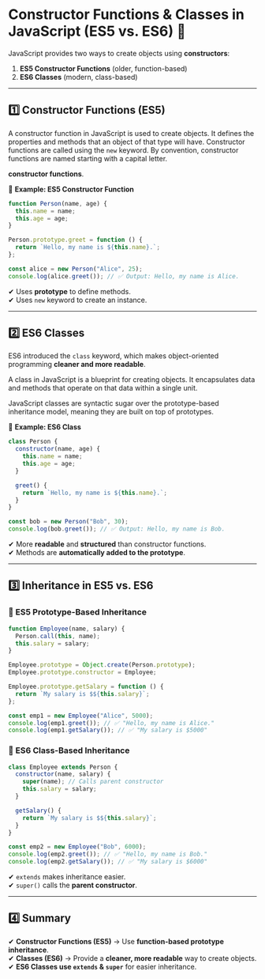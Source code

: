 # **Constructor Functions & Classes in JavaScript (ES5 vs. ES6)** 🚀  

JavaScript provides two ways to create objects using **constructors**:  
1. **ES5 Constructor Functions** (older, function-based)  
2. **ES6 Classes** (modern, class-based)  

---

## **1️⃣ Constructor Functions (ES5)**
A constructor function in JavaScript is used to create objects. It defines the properties and methods that an object of that type will have. Constructor functions are called using the `new` keyword. By convention, constructor functions are named starting with a capital letter.

 **constructor functions**.

🔹 **Example: ES5 Constructor Function**
```js
function Person(name, age) {
  this.name = name;
  this.age = age;
}

Person.prototype.greet = function () {
  return `Hello, my name is ${this.name}.`;
};

const alice = new Person("Alice", 25);
console.log(alice.greet()); // ✅ Output: Hello, my name is Alice.
```
✔ Uses **prototype** to define methods.  
✔ Uses `new` keyword to create an instance.  

---

## **2️⃣ ES6 Classes**
ES6 introduced the `class` keyword, which makes object-oriented programming **cleaner and more readable**.

A class in JavaScript is a blueprint for creating objects. It encapsulates data and methods that operate on that data within a single unit.

JavaScript classes are syntactic sugar over the prototype-based inheritance model, meaning they are built on top of prototypes.

🔹 **Example: ES6 Class**
```js
class Person {
  constructor(name, age) {
    this.name = name;
    this.age = age;
  }

  greet() {
    return `Hello, my name is ${this.name}.`;
  }
}

const bob = new Person("Bob", 30);
console.log(bob.greet()); // ✅ Output: Hello, my name is Bob.
```
✔ More **readable** and **structured** than constructor functions.  
✔ Methods are **automatically added to the prototype**.  

---


## **3️⃣ Inheritance in ES5 vs. ES6**
### **🔹 ES5 Prototype-Based Inheritance**
```js
function Employee(name, salary) {
  Person.call(this, name);
  this.salary = salary;
}

Employee.prototype = Object.create(Person.prototype);
Employee.prototype.constructor = Employee;

Employee.prototype.getSalary = function () {
  return `My salary is $${this.salary}`;
};

const emp1 = new Employee("Alice", 5000);
console.log(emp1.greet()); // ✅ "Hello, my name is Alice."
console.log(emp1.getSalary()); // ✅ "My salary is $5000"
```

### **🔹 ES6 Class-Based Inheritance**
```js
class Employee extends Person {
  constructor(name, salary) {
    super(name); // Calls parent constructor
    this.salary = salary;
  }

  getSalary() {
    return `My salary is $${this.salary}`;
  }
}

const emp2 = new Employee("Bob", 6000);
console.log(emp2.greet()); // ✅ "Hello, my name is Bob."
console.log(emp2.getSalary()); // ✅ "My salary is $6000"
```
✔ `extends` makes inheritance easier.  
✔ `super()` calls the **parent constructor**.  

---

## **4️⃣ Summary**
✔ **Constructor Functions (ES5)** → Use **function-based prototype inheritance**.  
✔ **Classes (ES6)** → Provide a **cleaner, more readable** way to create objects.  
✔ **ES6 Classes use `extends` & `super`** for easier inheritance.  